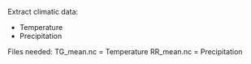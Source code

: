 Extract climatic data:
 - Temperature
 - Precipitation

Files needed: 
TG_mean.nc = Temperature
RR_mean.nc = Precipitation
